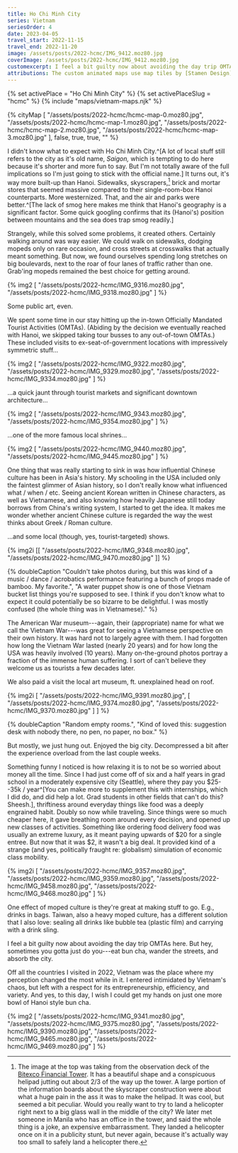```yaml
---
title: Ho Chi Minh City
series: Vietnam
seriesOrder: 4
date: 2023-04-05
travel_start: 2022-11-15
travel_end: 2022-11-20
image: /assets/posts/2022-hcmc/IMG_9412.moz80.jpg
coverImage: /assets/posts/2022-hcmc/IMG_9412.moz80.jpg
customexcerpt: I feel a bit guilty now about avoiding the day trip OMTAs here. But hey, sometimes you gotta just do you. Eat bun cha, wander the streets, and absorb the big city.
attributions: The custom animated maps use map tiles by [Stamen Design](http://maps.stamen.com/) (CC BY 3.0), hosted by [Stadia Maps](https://stadiamaps.com/). Country outline data from [DataHub](https://datahub.io/core/geo-countries) (PDDL), originally by [Natural Earth](https://www.naturalearthdata.com/) (public domain). Code to make the city maps is based off of [marceloprates/prettymaps](https://github.com/marceloprates/prettymaps/). Data for all maps &copy; OpenStreetMap contributors (ODbL).
---
```


<!-- image graveyard:
assets/posts/2022-hcmc/IMG_9403.moz80.jpg
assets/posts/2022-hcmc/IMG_9423.moz80.jpg
assets/posts/2022-hcmc/IMG_9453.moz80.jpg
 -->

{% set activePlace = "Ho Chi Minh City" %}
{% set activePlaceSlug = "hcmc" %}
{% include "maps/vietnam-maps.njk" %}

{% cityMap [
    "/assets/posts/2022-hcmc/hcmc-map-0.moz80.jpg",
    "/assets/posts/2022-hcmc/hcmc-map-1.moz80.jpg",
    "/assets/posts/2022-hcmc/hcmc-map-2.moz80.jpg",
    "/assets/posts/2022-hcmc/hcmc-map-3.moz80.jpg"
], false, true, true, "" %}

I didn't know what to expect with Ho Chi Minh City.^[A lot of local stuff still refers to the city as it's old name, _Saigon,_ which is tempting to do here because it's shorter and more fun to say. But I'm not totally aware of the full implications so I'm just going to stick with the official name.] It turns out, it's way more built-up than Hanoi. Sidewalks, skyscrapers,[^bft] brick and mortar stores that seemed massive compared to their single-room-box Hanoi counterparts. More westernized. That, and the air and parks were better.^[The lack of smog here makes me think that Hanoi's geography is a significant factor. Some quick googling confirms that its (Hanoi's) position between mountains and the sea does trap smog readily.]

[^bft]: The image at the top was taking from the observation deck of the [Bitexco Financial Tower](https://en.wikipedia.org/wiki/Bitexco_Financial_Tower). It has a beautiful shape and a conspicuous helipad jutting out about 2/3 of the way up the tower. A large portion of the information boards about the skyscraper construction were about what a huge pain in the ass it was to make the helipad. It was cool, but seemed a bit peculiar. Would you really want to try to land a helicopter right next to a big glass wall in the middle of the city? We later met someone in Manila who has an office in the tower, and said the whole thing is a joke, an expensive embarrassment. They landed a helicopter once on it in a publicity stunt, but never again, because it's actually way too small to safely land a helicopter there.

Strangely, while this solved some problems, it created others. Certainly walking around was way easier. We could walk on sidewalks, dodging mopeds only on rare occasion, and cross streets at crosswalks that actually meant something. But now, we found ourselves spending long stretches on big boulevards, next to the roar of four lanes of traffic rather than one. Grab'ing mopeds remained the best choice for getting around.

{% img2 [
    "/assets/posts/2022-hcmc/IMG_9316.moz80.jpg",
    "/assets/posts/2022-hcmc/IMG_9318.moz80.jpg"
] %}

<p class="figcaption">Some public art, even.</p>

We spent some time in our stay hitting up the in-town Officially Mandated Tourist Activities (OMTAs). (Abiding by the decision we eventually reached with Hanoi, we skipped taking tour busses to any out-of-town OMTAs.) These included visits to ex-seat-of-government locations with impressively symmetric stuff...

{% img2 [
    "/assets/posts/2022-hcmc/IMG_9322.moz80.jpg",
    "/assets/posts/2022-hcmc/IMG_9329.moz80.jpg",
    "/assets/posts/2022-hcmc/IMG_9334.moz80.jpg"
] %}

...a quick jaunt through tourist markets and significant downtown architecture...

{% img2 [
    "/assets/posts/2022-hcmc/IMG_9343.moz80.jpg",
    "/assets/posts/2022-hcmc/IMG_9354.moz80.jpg"
] %}

...one of the more famous local shrines...

{% img2 [
    "/assets/posts/2022-hcmc/IMG_9440.moz80.jpg",
    "/assets/posts/2022-hcmc/IMG_9445.moz80.jpg"
] %}

<p class="figcaption">One thing that was really starting to sink in was how influential Chinese culture has been in Asia's history. My schooling in the USA included only the faintest glimmer of Asian history, so I don't really know what influenced what / when / etc. Seeing ancient Korean written in Chinese characters, as well as Vietnamese, and also knowing how heavily Japanese still today borrows from China's writing system, I started to get the idea. It makes me wonder whether ancient Chinese culture is regarded the way the west thinks about Greek / Roman culture.</p>

...and some local (though, yes, tourist-targeted) shows.

{% img2i [[
    "/assets/posts/2022-hcmc/IMG_9348.moz80.jpg",
    "/assets/posts/2022-hcmc/IMG_9470.moz80.jpg"
]] %}

{% doubleCaption
    "Couldn't take photos during, but this was kind of a music / dance / acrobatics performance featuring a bunch of props made of bamboo. My favorite.",
    "A water puppet show is one of those Vietnam bucket list things you're supposed to see. I think if you don't know what to expect it could potentially be so bizarre to be delightful. I was mostly confused (the whole thing was in Vietnamese)."
%}

The American War museum---again, their (appropriate) name for what we call the Vietnam War---was great for seeing a Vietnamese perspective on their own history. It was hard not to largely agree with them. I had forgotten how long the Vietnam War lasted (nearly 20 years) and for how long the USA was heavily involved (10 years). Many on-the-ground photos portray a fraction of the immense human suffering. I sort of can't believe they welcome us as tourists a few decades later.

We also paid a visit the local art museum, ft. unexplained head on roof.

{% img2i [
    "/assets/posts/2022-hcmc/IMG_9391.moz80.jpg",
    [
        "/assets/posts/2022-hcmc/IMG_9374.moz80.jpg",
        "/assets/posts/2022-hcmc/IMG_9370.moz80.jpg"
    ]
] %}

{% doubleCaption
    "Random empty rooms.",
    "Kind of loved this: suggestion desk with nobody there, no pen, no paper, no box."
%}

But mostly, we just hung out. Enjoyed the big city. Decompressed a bit after the experience overload from the last couple weeks.

Something funny I noticed is how relaxing it is to not be so worried about money all the time. Since I had just come off of six and a half years in grad school in a moderately expensive city (Seattle), where they pay you $25--35k / year^[You can make more to supplement this with internships, which I did do, and did help a lot. Grad students in other fields that can't do this? Sheesh.], thriftiness around everyday things like food was a deeply engrained habit. Doubly so now while traveling. Since things were so much cheaper here, it gave breathing room around every decision, and opened up new classes of activities. Something like ordering food delivery food was usually an extreme luxury, as it meant paying upwards of $20 for a single entree. But now that it was $2, it wasn't a big deal. It provided kind of a strange (and yes, politically fraught re: globalism) simulation of economic class mobility.

{% img2i [
    "/assets/posts/2022-hcmc/IMG_9357.moz80.jpg",
    "/assets/posts/2022-hcmc/IMG_9359.moz80.jpg",
    "/assets/posts/2022-hcmc/IMG_9458.moz80.jpg",
    "/assets/posts/2022-hcmc/IMG_9468.moz80.jpg"
] %}

<p class="figcaption">One effect of moped culture is they're great at making stuff to go. E.g., drinks in bags. Taiwan, also a heavy moped culture, has a different solution that I also love: sealing all drinks like bubble tea (plastic film) and carrying with a drink sling.</p>

I feel a bit guilty now about avoiding the day trip OMTAs here. But hey, sometimes you gotta just do you---eat bun cha, wander the streets, and absorb the city.

Off all the countries I visited in 2022, Vietnam was the place where my perception changed the most while in it. I entered intimidated by Vietnam's chaos, but left with a respect for its entrepreneurship, efficiency, and variety. And yes, to this day, I wish I could get my hands on just one more bowl of Hanoi style bun cha.

{% img2 [
    "/assets/posts/2022-hcmc/IMG_9341.moz80.jpg",
    "/assets/posts/2022-hcmc/IMG_9375.moz80.jpg",
    "/assets/posts/2022-hcmc/IMG_9390.moz80.jpg",
    "/assets/posts/2022-hcmc/IMG_9465.moz80.jpg",
    "/assets/posts/2022-hcmc/IMG_9469.moz80.jpg"
] %}
